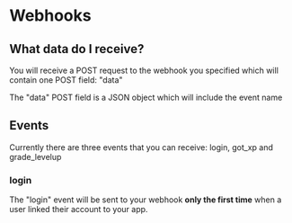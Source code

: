 # Webhooks

## What data do I receive?
You will receive a POST request to the webhook you specified which will contain one POST field: "data"

The "data" POST field is a JSON object which will include the event name


## Events
Currently there are three events that you can receive: login, got_xp and grade_levelup

### login
The "login" event will be sent to your webhook **only the first time** when a user linked their account to your app.